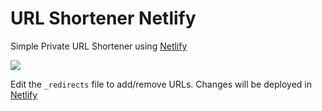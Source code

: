 # URL Shortener Netlify
Simple Private URL Shortener using [Netlify](https://netlify.com)

[<img src="https://www.netlify.com/img/deploy/button.svg">](https://app.netlify.com/start/deploy?repository=https://github.com/mehmetserdar/url_shortener_netlify)

Edit the `_redirects` file to add/remove URLs. Changes will be deployed in [Netlify](https://netlify.com)


